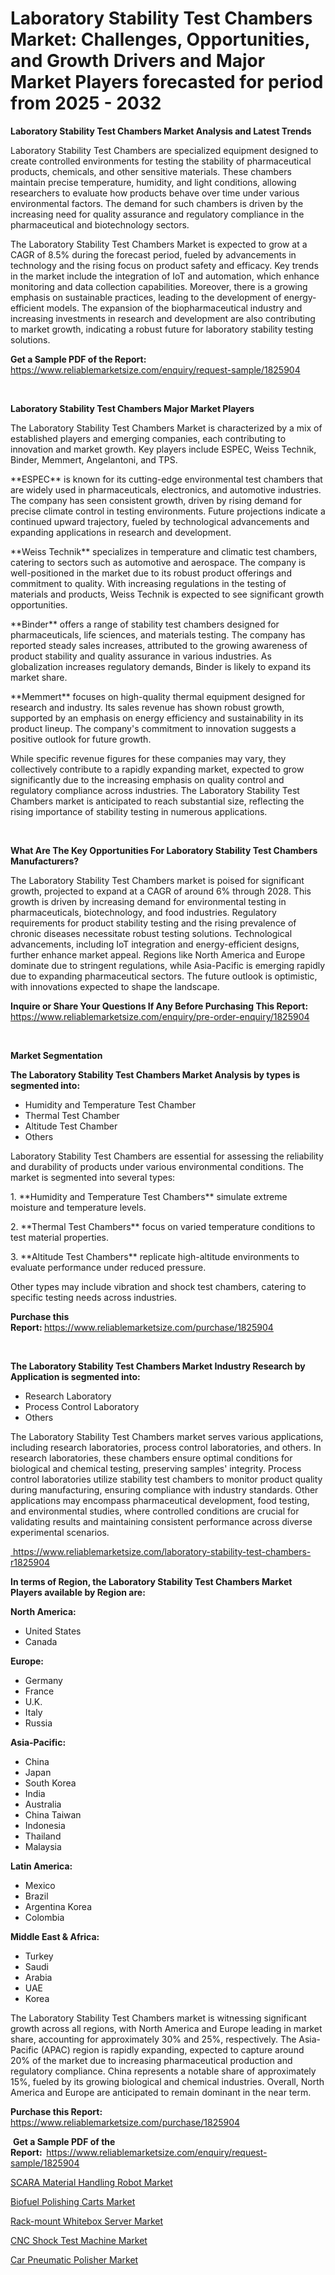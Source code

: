 <p><h1>Laboratory Stability Test Chambers Market: Challenges, Opportunities, and Growth Drivers and Major Market Players forecasted for period from 2025 - 2032</h1></p><p><strong>Laboratory Stability Test Chambers Market Analysis and Latest Trends</strong></p>
<p><p>Laboratory Stability Test Chambers are specialized equipment designed to create controlled environments for testing the stability of pharmaceutical products, chemicals, and other sensitive materials. These chambers maintain precise temperature, humidity, and light conditions, allowing researchers to evaluate how products behave over time under various environmental factors. The demand for such chambers is driven by the increasing need for quality assurance and regulatory compliance in the pharmaceutical and biotechnology sectors. </p><p>The Laboratory Stability Test Chambers Market is expected to grow at a CAGR of 8.5% during the forecast period, fueled by advancements in technology and the rising focus on product safety and efficacy. Key trends in the market include the integration of IoT and automation, which enhance monitoring and data collection capabilities. Moreover, there is a growing emphasis on sustainable practices, leading to the development of energy-efficient models. The expansion of the biopharmaceutical industry and increasing investments in research and development are also contributing to market growth, indicating a robust future for laboratory stability testing solutions.</p></p>
<p><strong>Get a Sample PDF of the Report:&nbsp;</strong> <a href="https://www.reliablemarketsize.com/enquiry/request-sample/1825904?utm_campaign=3198&utm_medium=2&utm_source=Github&utm_content=ia&utm_term=12042025&utm_id=laboratory-stability-test-chambers">https://www.reliablemarketsize.com/enquiry/request-sample/1825904</a></p>
<p>&nbsp;</p>
<p><strong>Laboratory Stability Test Chambers Major Market Players</strong></p>
<p><p>The Laboratory Stability Test Chambers Market is characterized by a mix of established players and emerging companies, each contributing to innovation and market growth. Key players include ESPEC, Weiss Technik, Binder, Memmert, Angelantoni, and TPS. </p><p>**ESPEC** is known for its cutting-edge environmental test chambers that are widely used in pharmaceuticals, electronics, and automotive industries. The company has seen consistent growth, driven by rising demand for precise climate control in testing environments. Future projections indicate a continued upward trajectory, fueled by technological advancements and expanding applications in research and development.</p><p>**Weiss Technik** specializes in temperature and climatic test chambers, catering to sectors such as automotive and aerospace. The company is well-positioned in the market due to its robust product offerings and commitment to quality. With increasing regulations in the testing of materials and products, Weiss Technik is expected to see significant growth opportunities.</p><p>**Binder** offers a range of stability test chambers designed for pharmaceuticals, life sciences, and materials testing. The company has reported steady sales increases, attributed to the growing awareness of product stability and quality assurance in various industries. As globalization increases regulatory demands, Binder is likely to expand its market share.</p><p>**Memmert** focuses on high-quality thermal equipment designed for research and industry. Its sales revenue has shown robust growth, supported by an emphasis on energy efficiency and sustainability in its product lineup. The company's commitment to innovation suggests a positive outlook for future growth.</p><p>While specific revenue figures for these companies may vary, they collectively contribute to a rapidly expanding market, expected to grow significantly due to the increasing emphasis on quality control and regulatory compliance across industries. The Laboratory Stability Test Chambers market is anticipated to reach substantial size, reflecting the rising importance of stability testing in numerous applications.</p></p>
<p>&nbsp;</p>
<p><strong>What Are The Key Opportunities For Laboratory Stability Test Chambers Manufacturers?</strong></p>
<p><p>The Laboratory Stability Test Chambers market is poised for significant growth, projected to expand at a CAGR of around 6% through 2028. This growth is driven by increasing demand for environmental testing in pharmaceuticals, biotechnology, and food industries. Regulatory requirements for product stability testing and the rising prevalence of chronic diseases necessitate robust testing solutions. Technological advancements, including IoT integration and energy-efficient designs, further enhance market appeal. Regions like North America and Europe dominate due to stringent regulations, while Asia-Pacific is emerging rapidly due to expanding pharmaceutical sectors. The future outlook is optimistic, with innovations expected to shape the landscape.</p></p>
<p><strong>Inquire or Share Your Questions If Any Before Purchasing This Report:</strong> <a href="https://www.reliablemarketsize.com/enquiry/pre-order-enquiry/1825904?utm_campaign=3198&utm_medium=2&utm_source=Github&utm_content=ia&utm_term=12042025&utm_id=laboratory-stability-test-chambers">https://www.reliablemarketsize.com/enquiry/pre-order-enquiry/1825904</a></p>
<p>&nbsp;</p>
<p><strong>Market Segmentation</strong></p>
<p><strong>The Laboratory Stability Test Chambers Market Analysis by types is segmented into:</strong></p>
<p><ul><li>Humidity and Temperature Test Chamber</li><li>Thermal Test Chamber</li><li>Altitude Test Chamber</li><li>Others</li></ul></p>
<p><p>Laboratory Stability Test Chambers are essential for assessing the reliability and durability of products under various environmental conditions. The market is segmented into several types: </p><p>1. **Humidity and Temperature Test Chambers** simulate extreme moisture and temperature levels.</p><p>2. **Thermal Test Chambers** focus on varied temperature conditions to test material properties.</p><p>3. **Altitude Test Chambers** replicate high-altitude environments to evaluate performance under reduced pressure. </p><p>Other types may include vibration and shock test chambers, catering to specific testing needs across industries.</p></p>
<p><strong>Purchase this Report:&nbsp;</strong><a href="https://www.reliablemarketsize.com/purchase/1825904?utm_campaign=3198&utm_medium=2&utm_source=Github&utm_content=ia&utm_term=12042025&utm_id=laboratory-stability-test-chambers">https://www.reliablemarketsize.com/purchase/1825904</a></p>
<p>&nbsp;</p>
<p><strong>The Laboratory Stability Test Chambers Market Industry Research by Application is segmented into:</strong></p>
<p><ul><li>Research Laboratory</li><li>Process Control Laboratory</li><li>Others</li></ul></p>
<p><p>The Laboratory Stability Test Chambers market serves various applications, including research laboratories, process control laboratories, and others. In research laboratories, these chambers ensure optimal conditions for biological and chemical testing, preserving samples' integrity. Process control laboratories utilize stability test chambers to monitor product quality during manufacturing, ensuring compliance with industry standards. Other applications may encompass pharmaceutical development, food testing, and environmental studies, where controlled conditions are crucial for validating results and maintaining consistent performance across diverse experimental scenarios.</p></p>
<p><a href="https://www.reliablemarketsize.com/laboratory-stability-test-chambers-r1825904?utm_campaign=3198&utm_medium=2&utm_source=Github&utm_content=ia&utm_term=12042025&utm_id=laboratory-stability-test-chambers">&nbsp;https://www.reliablemarketsize.com/laboratory-stability-test-chambers-r1825904</a></p>
<p><strong>In terms of Region, the Laboratory Stability Test Chambers Market Players available by Region are:</strong></p>
<p>
    <p> <strong> North America: </strong>
        <ul>
            <li>United States</li>
            <li>Canada</li>
        </ul>
        </p> 
    <p> <strong> Europe: </strong>
        <ul>
            <li>Germany</li>
            <li>France</li>
            <li>U.K.</li>
            <li>Italy</li>
            <li>Russia</li>
        </ul>
        </p> 
    <p> <strong> Asia-Pacific: </strong>
        <ul>
            <li>China</li>
            <li>Japan</li>
            <li>South Korea</li>
            <li>India</li>
            <li>Australia</li>
            <li>China Taiwan</li>
            <li>Indonesia</li>
            <li>Thailand</li>
            <li>Malaysia</li>
        </ul>
        </p> 
    <p> <strong> Latin America: </strong>
        <ul>
            <li>Mexico</li>
            <li>Brazil</li>
            <li>Argentina Korea</li>
            <li>Colombia</li>
        </ul>
        </p> 
    <p> <strong> Middle East & Africa: </strong>
        <ul>
            <li>Turkey</li>
            <li>Saudi</li>
            <li>Arabia</li>
            <li>UAE</li>
            <li>Korea</li>
        </ul>
    </p>
    </p>
<p><p>The Laboratory Stability Test Chambers market is witnessing significant growth across all regions, with North America and Europe leading in market share, accounting for approximately 30% and 25%, respectively. The Asia-Pacific (APAC) region is rapidly expanding, expected to capture around 20% of the market due to increasing pharmaceutical production and regulatory compliance. China represents a notable share of approximately 15%, fueled by its growing biological and chemical industries. Overall, North America and Europe are anticipated to remain dominant in the near term.</p></p>
<p><strong>Purchase this Report: </strong><a href="https://www.reliablemarketsize.com/purchase/1825904?utm_campaign=3198&utm_medium=2&utm_source=Github&utm_content=ia&utm_term=12042025&utm_id=laboratory-stability-test-chambers">https://www.reliablemarketsize.com/purchase/1825904</a></p>
<p>&nbsp;<strong>Get a Sample PDF of the Report:&nbsp;&nbsp;</strong><a href="https://www.reliablemarketsize.com/enquiry/request-sample/1825904?utm_campaign=3198&utm_medium=2&utm_source=Github&utm_content=ia&utm_term=12042025&utm_id=laboratory-stability-test-chambers">https://www.reliablemarketsize.com/enquiry/request-sample/1825904</a></p>
<p><strong></strong></p>
<p><p><a href="https://github.com/daddskokenk4/Market-Research-Report-List-1/blob/main/scara-material-handling-robot-market.md?utm_campaign=3198&utm_medium=2&utm_source=Github&utm_content=ia&utm_term=12042025&utm_id=laboratory-stability-test-chambers">SCARA Material Handling Robot Market</a></p><p><a href="https://github.com/kabotcaddoub/Market-Research-Report-List-1/blob/main/biofuel-polishing-carts-market.md?utm_campaign=3198&utm_medium=2&utm_source=Github&utm_content=ia&utm_term=12042025&utm_id=laboratory-stability-test-chambers">Biofuel Polishing Carts Market</a></p><p><a href="https://github.com/duskodazzi34/Market-Research-Report-List-1/blob/main/rack-mount-whitebox-server-market.md?utm_campaign=3198&utm_medium=2&utm_source=Github&utm_content=ia&utm_term=12042025&utm_id=laboratory-stability-test-chambers">Rack-mount Whitebox Server Market</a></p><p><a href="https://github.com/kimomeifbnu26/Market-Research-Report-List-1/blob/main/cnc-shock-test-machine-market.md?utm_campaign=3198&utm_medium=2&utm_source=Github&utm_content=ia&utm_term=12042025&utm_id=laboratory-stability-test-chambers">CNC Shock Test Machine Market</a></p><p><a href="https://github.com/forttgoddym7/Market-Research-Report-List-1/blob/main/car-pneumatic-polisher-market.md?utm_campaign=3198&utm_medium=2&utm_source=Github&utm_content=ia&utm_term=12042025&utm_id=laboratory-stability-test-chambers">Car Pneumatic Polisher Market</a></p></p>